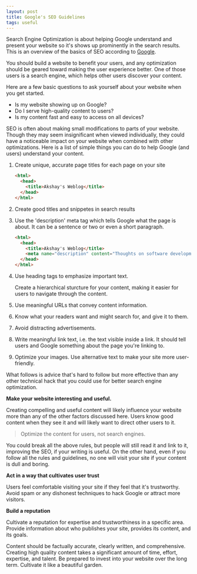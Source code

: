 ```yaml
---
layout: post
title: Google's SEO Guidelines
tags: useful
---
```


Search Engine Optimization is about helping Google understand and present your website so it's shows up prominently in the search results. This is an overview of the basics of SEO according to [Google](https://developers.google.com/search/docs/beginner/seo-starter-guide). 

You should build a website to benefit your users, and any optimization should be geared toward making the user experience better. One of those users is a search engine, which helps other users discover your content. 

Here are a few basic questions to ask yourself about your website when you get started.

- Is my website showing up on Google?
- Do I serve high-quality content to users?
- Is my content fast and easy to access on all devices?

SEO is often about making small modifications to parts of your website. Though they may seem insignificant when viewed individually, they could have a noticeable impact on your website when combined with other optimizations. Here is a list of simple things you can do to help Google (and users) understand your content.

1. Create unique, accurate page titles for each page on your site

   ```html
   <html>
     <head>
       <title>Akshay's Weblog</title>
     </head>
   </html>
   ```

2. Create good titles and snippetes in search results

3. Use the 'description' meta tag which tells Google what the page is about. It can be a sentence or two or even a short paragraph. 

   ```html
   <html>
     <head>
       <title>Akshay's Weblog</title>
       <meta name="description" content="Thoughts on software development and programming">
     </head>
   </html>
   ```

4. Use heading tags to emphasize important text. 

   Create a hierarchical sturcture for your content, making it easier for users to navigate through the content.

5. Use meaningful URLs that convey content information. 

6. Know what your readers want and might search for, and give it to them.

7. Avoid distracting advertisements.

8. Write meaningful link text, i.e. the text visible inside a link. It should tell users and Google something about the page you're linking to. 

9. Optimize your images. Use alternative text to make your site more user-friendly. 

What follows is advice that's hard to follow but more effective than any other technical hack that you could use for better search engine optimization. 

**Make your website interesting and useful.** 

Creating compelling and useful content will likely influence your website more than any of the other factors discussed here. Users know good content when they see it and will likely want to direct other users to it. 

> Optimize the content for users, not search engines. 

You could break all the above rules, but people will still read it and link to it, improving the SEO, if your writing is useful. On the other hand, even if you follow all the rules and guidelines, no one will visit your site if your content is dull and boring. 

**Act in a way that cultivates user trust**

Users feel comfortable visiting your site if they feel that it's trustworthy. Avoid spam or any dishonest techniques to hack Google or attract more visitors. 

**Build a reputation**

Cultivate a reputation for expertise and trustworthiness in a specific area. Provide information about who publishes your site, provides its content, and its goals. 

Content should be factually accurate, clearly written, and comprehensive. Creating high quality content takes a significant amount of time, effort, expertise, and talent. Be prepared to invest into your website over the long term. Cultivate it like a beautiful garden. 